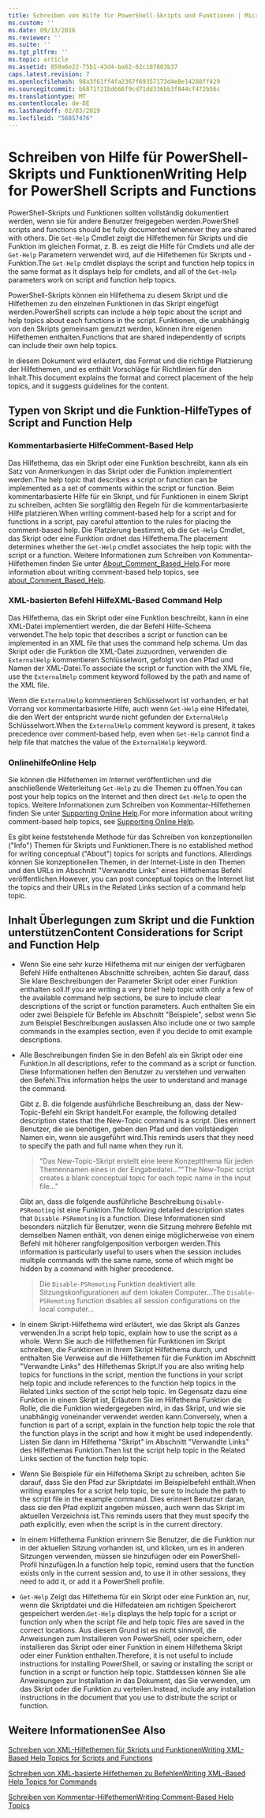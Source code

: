 ```yaml
---
title: Schreiben von Hilfe für PowerShell-Skripts und Funktionen | Microsoft-Dokumentation
ms.custom: ''
ms.date: 09/13/2016
ms.reviewer: ''
ms.suite: ''
ms.tgt_pltfrm: ''
ms.topic: article
ms.assetid: 859a6e22-75b1-43d4-ba62-62c107803b37
caps.latest.revision: 7
ms.openlocfilehash: 98a3f61ff4fa2367f69357173d4e8e14288ff429
ms.sourcegitcommit: b6871f21bd666f9cd71dd336bb3f844cf472b56c
ms.translationtype: MT
ms.contentlocale: de-DE
ms.lasthandoff: 02/03/2019
ms.locfileid: "56857476"
---
```

# <a name="writing-help-for-powershell-scripts-and-functions"></a><span data-ttu-id="8277f-102">Schreiben von Hilfe für PowerShell-Skripts und Funktionen</span><span class="sxs-lookup"><span data-stu-id="8277f-102">Writing Help for PowerShell Scripts and Functions</span></span>

<span data-ttu-id="8277f-103">PowerShell-Skripts und Funktionen sollten vollständig dokumentiert werden, wenn sie für andere Benutzer freigegeben werden.</span><span class="sxs-lookup"><span data-stu-id="8277f-103">PowerShell scripts and functions should be fully documented whenever they are shared with others.</span></span>
<span data-ttu-id="8277f-104">Die `Get-Help` Cmdlet zeigt die Hilfethemen für Skripts und die Funktion im gleichen Format, z. B. es zeigt die Hilfe für Cmdlets und alle der `Get-Help` Parametern verwendet wird, auf die Hilfethemen für Skripts und -Funktion.</span><span class="sxs-lookup"><span data-stu-id="8277f-104">The `Get-Help` cmdlet displays the script and function help topics in the same format as it displays help for cmdlets, and all of the `Get-Help` parameters work on script and function help topics.</span></span>

<span data-ttu-id="8277f-105">PowerShell-Skripts können ein Hilfethema zu diesem Skript und die Hilfethemen zu den einzelnen Funktionen in das Skript eingefügt werden.</span><span class="sxs-lookup"><span data-stu-id="8277f-105">PowerShell scripts can include a help topic about the script and help topics about each functions in the script.</span></span>
<span data-ttu-id="8277f-106">Funktionen, die unabhängig von den Skripts gemeinsam genutzt werden, können ihre eigenen Hilfethemen enthalten.</span><span class="sxs-lookup"><span data-stu-id="8277f-106">Functions that are shared independently of scripts can include their own help topics.</span></span>

<span data-ttu-id="8277f-107">In diesem Dokument wird erläutert, das Format und die richtige Platzierung der Hilfethemen, und es enthält Vorschläge für Richtlinien für den Inhalt.</span><span class="sxs-lookup"><span data-stu-id="8277f-107">This document explains the format and correct placement of the help topics, and it suggests guidelines for the content.</span></span>

## <a name="types-of-script-and-function-help"></a><span data-ttu-id="8277f-108">Typen von Skript und die Funktion-Hilfe</span><span class="sxs-lookup"><span data-stu-id="8277f-108">Types of Script and Function Help</span></span>

### <a name="comment-based-help"></a><span data-ttu-id="8277f-109">Kommentarbasierte Hilfe</span><span class="sxs-lookup"><span data-stu-id="8277f-109">Comment-Based Help</span></span>
<span data-ttu-id="8277f-110">Das Hilfethema, das ein Skript oder eine Funktion beschreibt, kann als ein Satz von Anmerkungen in das Skript oder die Funktion implementiert werden.</span><span class="sxs-lookup"><span data-stu-id="8277f-110">The help topic that describes a script or function can be implemented as a set of comments within the script or function.</span></span>
<span data-ttu-id="8277f-111">Beim kommentarbasierte Hilfe für ein Skript, und für Funktionen in einem Skript zu schreiben, achten Sie sorgfältig den Regeln für die kommentarbasierte Hilfe platzieren.</span><span class="sxs-lookup"><span data-stu-id="8277f-111">When writing comment-based help for a script and for functions in a script, pay careful attention to the rules for placing the comment-based help.</span></span>
<span data-ttu-id="8277f-112">Die Platzierung bestimmt, ob die `Get-Help` Cmdlet, das Skript oder eine Funktion ordnet das Hilfethema.</span><span class="sxs-lookup"><span data-stu-id="8277f-112">The placement determines whether the `Get-Help` cmdlet associates the help topic with the script or a function.</span></span>
<span data-ttu-id="8277f-113">Weitere Informationen zum Schreiben von Kommentar-Hilfethemen finden Sie unter [About_Comment_Based_Help](/powershell/module/microsoft.powershell.core/about/about_comment_based_help).</span><span class="sxs-lookup"><span data-stu-id="8277f-113">For more information about writing comment-based help topics, see [about_Comment_Based_Help](/powershell/module/microsoft.powershell.core/about/about_comment_based_help).</span></span>

### <a name="xml-based-command-help"></a><span data-ttu-id="8277f-114">XML-basierten Befehl Hilfe</span><span class="sxs-lookup"><span data-stu-id="8277f-114">XML-Based Command Help</span></span>
<span data-ttu-id="8277f-115">Das Hilfethema, das ein Skript oder eine Funktion beschreibt, kann in eine XML-Datei implementiert werden, die der Befehl Hilfe-Schema verwendet.</span><span class="sxs-lookup"><span data-stu-id="8277f-115">The help topic that describes a script or function can be implemented in an XML file that uses the command help schema.</span></span>
<span data-ttu-id="8277f-116">Um das Skript oder die Funktion die XML-Datei zuzuordnen, verwenden die `ExternalHelp` kommentieren Schlüsselwort, gefolgt von den Pfad und Namen der XML-Datei.</span><span class="sxs-lookup"><span data-stu-id="8277f-116">To associate the script or function with the XML file, use the `ExternalHelp` comment keyword followed by the path and name of the XML file.</span></span>

<span data-ttu-id="8277f-117">Wenn die `ExternalHelp` kommentieren Schlüsselwort ist vorhanden, er hat Vorrang vor kommentarbasierte Hilfe, auch wenn `Get-Help` eine Hilfedatei, die den Wert der entspricht wurde nicht gefunden der `ExternalHelp` Schlüsselwort.</span><span class="sxs-lookup"><span data-stu-id="8277f-117">When the `ExternalHelp` comment keyword is present, it takes precedence over comment-based help, even when `Get-Help` cannot find a help file that matches the value of the `ExternalHelp` keyword.</span></span>

### <a name="online-help"></a><span data-ttu-id="8277f-118">Onlinehilfe</span><span class="sxs-lookup"><span data-stu-id="8277f-118">Online Help</span></span>
<span data-ttu-id="8277f-119">Sie können die Hilfethemen im Internet veröffentlichen und die anschließende Weiterleitung `Get-Help` zu die Themen zu öffnen.</span><span class="sxs-lookup"><span data-stu-id="8277f-119">You can post your help topics on the Internet and then direct `Get-Help` to open the topics.</span></span>
<span data-ttu-id="8277f-120">Weitere Informationen zum Schreiben von Kommentar-Hilfethemen finden Sie unter [Supporting Online Help](../module/supporting-online-help.md).</span><span class="sxs-lookup"><span data-stu-id="8277f-120">For more information about writing comment-based help topics, see [Supporting Online Help](../module/supporting-online-help.md).</span></span>

<span data-ttu-id="8277f-121">Es gibt keine feststehende Methode für das Schreiben von konzeptionellen ("Info") Themen für Skripts und Funktionen.</span><span class="sxs-lookup"><span data-stu-id="8277f-121">There is no established method for writing conceptual ("About") topics for scripts and functions.</span></span>
<span data-ttu-id="8277f-122">Allerdings können Sie konzeptionellen Themen, in der Internet-Liste in den Themen und den URLs im Abschnitt "Verwandte Links" eines Hilfethemas Befehl veröffentlichen.</span><span class="sxs-lookup"><span data-stu-id="8277f-122">However, you can post conceptual topics on the Internet list the topics and their URLs in the Related Links section of a command help topic.</span></span>

## <a name="content-considerations-for-script-and-function-help"></a><span data-ttu-id="8277f-123">Inhalt Überlegungen zum Skript und die Funktion unterstützen</span><span class="sxs-lookup"><span data-stu-id="8277f-123">Content Considerations for Script and Function Help</span></span>

- <span data-ttu-id="8277f-124">Wenn Sie eine sehr kurze Hilfethema mit nur einigen der verfügbaren Befehl Hilfe enthaltenen Abschnitte schreiben, achten Sie darauf, dass Sie klare Beschreibungen der Parameter Skript oder einer Funktion enthalten soll.</span><span class="sxs-lookup"><span data-stu-id="8277f-124">If you are writing a very brief help topic with only a few of the available command help sections, be sure to include clear descriptions of the script or function parameters.</span></span> <span data-ttu-id="8277f-125">Auch enthalten Sie ein oder zwei Beispiele für Befehle im Abschnitt "Beispiele", selbst wenn Sie zum Beispiel Beschreibungen auslassen.</span><span class="sxs-lookup"><span data-stu-id="8277f-125">Also include one or two sample commands in the examples section, even if you decide to omit example descriptions.</span></span>

- <span data-ttu-id="8277f-126">Alle Beschreibungen finden Sie in den Befehl als ein Skript oder eine Funktion.</span><span class="sxs-lookup"><span data-stu-id="8277f-126">In all descriptions, refer to the command as a script or function.</span></span> <span data-ttu-id="8277f-127">Diese Informationen helfen den Benutzer zu verstehen und verwalten den Befehl.</span><span class="sxs-lookup"><span data-stu-id="8277f-127">This information helps the user to understand and manage the command.</span></span>

  <span data-ttu-id="8277f-128">Gibt z. B. die folgende ausführliche Beschreibung an, dass der New-Topic-Befehl ein Skript handelt.</span><span class="sxs-lookup"><span data-stu-id="8277f-128">For example, the following detailed description states that the New-Topic command is a script.</span></span> <span data-ttu-id="8277f-129">Dies erinnert Benutzer, die sie benötigen, geben den Pfad und den vollständigen Namen ein, wenn sie ausgeführt wird.</span><span class="sxs-lookup"><span data-stu-id="8277f-129">This reminds users that they need to specify the path and full name when they run it.</span></span>

  > <span data-ttu-id="8277f-130">"Das New-Topic-Skript erstellt eine leere Konzeptthema für jeden Themennamen eines in der Eingabedatei..."</span><span class="sxs-lookup"><span data-stu-id="8277f-130">"The New-Topic script creates a blank conceptual topic for each topic name in the input file..."</span></span>

  <span data-ttu-id="8277f-131">Gibt an, dass die folgende ausführliche Beschreibung `Disable-PSRemoting` ist eine Funktion.</span><span class="sxs-lookup"><span data-stu-id="8277f-131">The following detailed description states that `Disable-PSRemoting` is a function.</span></span> <span data-ttu-id="8277f-132">Diese Informationen sind besonders nützlich für Benutzer, wenn die Sitzung mehrere Befehle mit demselben Namen enthält, von denen einige möglicherweise von einem Befehl mit höherer rangfolgenposition verborgen werden.</span><span class="sxs-lookup"><span data-stu-id="8277f-132">This information is particularly useful to users when the session includes multiple commands with the same name, some of which might be hidden by a command with higher precedence.</span></span>

  > <span data-ttu-id="8277f-133">Die `Disable-PSRemoting` Funktion deaktiviert alle Sitzungskonfigurationen auf dem lokalen Computer...</span><span class="sxs-lookup"><span data-stu-id="8277f-133">The `Disable-PSRemoting` function disables all session configurations on the local computer...</span></span>

- <span data-ttu-id="8277f-134">In einem Skript-Hilfethema wird erläutert, wie das Skript als Ganzes verwenden.</span><span class="sxs-lookup"><span data-stu-id="8277f-134">In a script help topic, explain how to use the script as a whole.</span></span> <span data-ttu-id="8277f-135">Wenn Sie auch die Hilfethemen für Funktionen im Skript schreiben, die Funktionen in Ihrem Skript Hilfethema durch, und enthalten Sie Verweise auf die Hilfethemen für die Funktion im Abschnitt "Verwandte Links" des Hilfethemas Skript.</span><span class="sxs-lookup"><span data-stu-id="8277f-135">If you are also writing help topics for functions in the script, mention the functions in your script help topic and include references to the function help topics in the Related Links section of the script help topic.</span></span> <span data-ttu-id="8277f-136">Im Gegensatz dazu eine Funktion in einem Skript ist, Erläutern Sie im Hilfethema Funktion die Rolle, die die Funktion wiedergegeben wird, in das Skript, und wie sie unabhängig voneinander verwendet werden kann.</span><span class="sxs-lookup"><span data-stu-id="8277f-136">Conversely, when a function is part of a script, explain in the function help topic the role that the function plays in the script and how it might be used independently.</span></span> <span data-ttu-id="8277f-137">Listen Sie dann im Hilfethema "Skript" im Abschnitt "Verwandte Links" des Hilfethemas Funktion.</span><span class="sxs-lookup"><span data-stu-id="8277f-137">Then list the script help topic in the Related Links section of the function help topic.</span></span>

- <span data-ttu-id="8277f-138">Wenn Sie Beispiele für ein Hilfethema Skript zu schreiben, achten Sie darauf, dass Sie den Pfad zur Skriptdatei im Beispielbefehl enthält.</span><span class="sxs-lookup"><span data-stu-id="8277f-138">When writing examples for a script help topic, be sure to include the path to the script file in the example command.</span></span> <span data-ttu-id="8277f-139">Dies erinnert Benutzer daran, dass sie den Pfad explizit angeben müssen, auch wenn das Skript im aktuellen Verzeichnis ist.</span><span class="sxs-lookup"><span data-stu-id="8277f-139">This reminds users that they must specify the path explicitly, even when the script is in the current directory.</span></span>

- <span data-ttu-id="8277f-140">In einem Hilfethema Funktion erinnern Sie Benutzer, die die Funktion nur in der aktuellen Sitzung vorhanden ist, und klicken, um es in anderen Sitzungen verwenden, müssen sie hinzufügen oder ein PowerShell-Profil hinzufügen.</span><span class="sxs-lookup"><span data-stu-id="8277f-140">In a function help topic, remind users that the function exists only in the current session and, to use it in other sessions, they need to add it, or add it a PowerShell profile.</span></span>

- <span data-ttu-id="8277f-141">`Get-Help` Zeigt das Hilfethema für ein Skript oder eine Funktion an, nur, wenn die Skriptdatei und die Hilfedateien am richtigen Speicherort gespeichert werden.</span><span class="sxs-lookup"><span data-stu-id="8277f-141">`Get-Help` displays the help topic for a script or function only when the script file and help topic files are saved in the correct locations.</span></span> <span data-ttu-id="8277f-142">Aus diesem Grund ist es nicht sinnvoll, die Anweisungen zum Installieren von PowerShell, oder speichern, oder installieren das Skript oder einer Funktion in einem Hilfethema Skript oder einer Funktion enthalten.</span><span class="sxs-lookup"><span data-stu-id="8277f-142">Therefore, it is not useful to include instructions for installing PowerShell, or saving or installing the script or function in a script or function help topic.</span></span> <span data-ttu-id="8277f-143">Stattdessen können Sie alle Anweisungen zur Installation in das Dokument, das Sie verwenden, um das Skript oder die Funktion zu verteilen.</span><span class="sxs-lookup"><span data-stu-id="8277f-143">Instead, include any installation instructions in the document that you use to distribute the script or function.</span></span>

## <a name="see-also"></a><span data-ttu-id="8277f-144">Weitere Informationen</span><span class="sxs-lookup"><span data-stu-id="8277f-144">See Also</span></span>

 [<span data-ttu-id="8277f-145">Schreiben von XML-Hilfethemen für Skripts und Funktionen</span><span class="sxs-lookup"><span data-stu-id="8277f-145">Writing XML-Based Help Topics for Scripts and Functions</span></span>](./writing-xml-based-help-topics-for-scripts-and-functions.md)

 [<span data-ttu-id="8277f-146">Schreiben von XML-basierte Hilfethemen zu Befehlen</span><span class="sxs-lookup"><span data-stu-id="8277f-146">Writing XML-Based Help Topics for Commands</span></span>](./writing-xml-based-help-topics-for-commands.md)

 [<span data-ttu-id="8277f-147">Schreiben von Kommentar-Hilfethemen</span><span class="sxs-lookup"><span data-stu-id="8277f-147">Writing Comment-Based Help Topics</span></span>](./writing-comment-based-help-topics.md)
